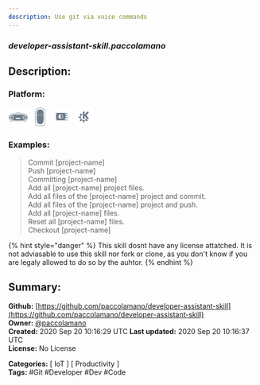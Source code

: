 ```yaml
---
description: Use git via voice commands
---
```


### _developer-assistant-skill.paccolamano_  
## Description:  
  
  
  
### Platform:  
 ![Mark I](../.gitbook/assets/mark-1-icon.png)  ![Mark II](../.gitbook/assets/mark-2-icon.png)  ![Picroft](../.gitbook/assets/picroft-icon.png)  ![plasmoid](../.gitbook/assets/kde.png)   
### Examples:  
> Commit [project-name]  
> Push [project-name]  
> Committing [project-name]  
> Add all [project-name] project files.  
> Add all files of the [project-name] project and commit.  
> Add all files of the [project-name] project and push.  
> Add all [project-name] files.  
> Reset all [project-name] files.  
> Checkout [project-name]  
  
{% hint style="danger" %}
This skill dosnt have any license attatched. It is not adviasable to use this skill nor fork or clone, as you don't know if you are legaly allowed to do so by the auhtor.
{% endhint %}
  
## Summary:  
**Github:** [https://github.com/paccolamano/developer-assistant-skill](https://github.com/paccolamano/developer-assistant-skill)  
**Owner:** [@paccolamano](https://github.com/paccolamano)  
**Created:** 2020 Sep 20 10:16:29 UTC  **Last updated:** 2020 Sep 20 10:16:37 UTC  
**License:** No License  
  
**Categories:** [ IoT ] [ Productivity ]   
**Tags:** \#Git \#Developer \#Dev \#Code   
